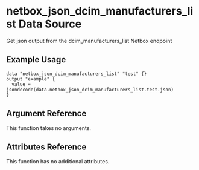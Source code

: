 # netbox\_json\_dcim\_manufacturers\_list Data Source

Get json output from the dcim_manufacturers_list Netbox endpoint

## Example Usage

```hcl
data "netbox_json_dcim_manufacturers_list" "test" {}
output "example" {
  value = jsondecode(data.netbox_json_dcim_manufacturers_list.test.json)
}
```

## Argument Reference

This function takes no arguments.

## Attributes Reference

This function has no additional attributes.

